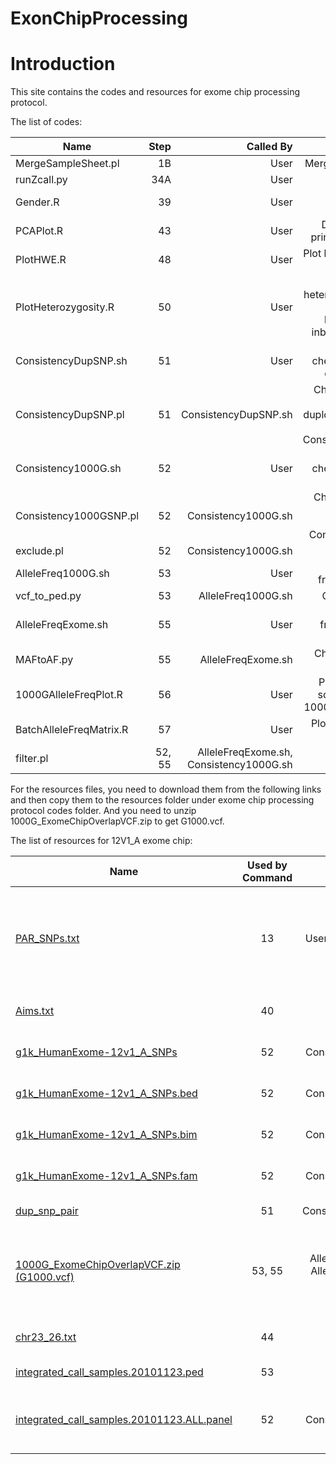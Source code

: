 ExonChipProcessing
==================

# Introduction #

This site contains the codes and resources for exome chip processing protocol.

The list of codes:

 Name        |  Step  | Called By  | Notes  
 ------------- | -----:|------:|-------:
 MergeSampleSheet.pl       | 1B |User|Merging sample sheets
runZcall.py      | 34A |User|Run zCall
 Gender.R      | 39 |User|Checking for sex mismatch
 PCAPlot.R |     43 |User|Draw scatter plot of principle Components
 PlotHWE.R | 48 |User|Plot histograms of HWE test
 PlotHeterozygosity.R | 50 |User|Compute heterozygosity and plot histograms of heterozygosity and inbreeding coefficient
ConsistencyDupSNP.sh	|51	|User	|Prepare data for checking consistency of duplicated SNPs
ConsistencyDupSNP.pl	|51	|ConsistencyDupSNP.sh	|Checking genotyping consistency of duplciated SNPs, called by ConsistencyDupSNP.sh
Consistency1000G.sh|		52|	User	|Prepare data for checking consistency with 1000G
Consistency1000GSNP.pl|52	|Consistency1000G.sh	|Checking genotyping consistency with 1000G, called by Consistency1000G.sh 
exclude.pl	|52	|Consistency1000G.sh	|Exclude bad SNPs
AlleleFreq1000G.sh	|53	|User	|Compute allele frequency of 1000G
vcf_to_ped.py	|53	|AlleleFreq1000G.sh	|Convert VCF to ped
AlleleFreqExome.sh	|55	|User	|Compute allale frequency of exome chip
MAFtoAF.py	|55	|AlleleFreqExome.sh	|Change MAF to allele frequency
1000GAlleleFreqPlot.R	|56	|User	|Plot allele frequency scatter plot between 1000G and exome chip
BatchAlleleFreqMatrix.R	|57	|User	|Plot correlation matrix between batches
filter.pl	|52, 55	|AlleleFreqExome.sh, Consistency1000G.sh	|Filter out non-overlapping SNPs


For the resources files, you need to download them from the following links and then copy them to the resources folder under exome chip processing protocol codes folder. And you need to unzip 1000G_ExomeChipOverlapVCF.zip to get G1000.vcf.

The list of resources for 12V1_A exome chip:

 Name        | Used by Command           | Called by   | Notes 
 ------------- |:-----------:|:-----------:| -----:
[PAR_SNPs.txt](https://github.com/slzhao/ExonChipProcessing/releases/download/resources.12V1_A/PAR_SNPs.txt)|	13|User in GenomeStudio|This is a list of all PAR SNPs on the exome chip, can be used for filtering them out in GenomeStudio
[Aims.txt](https://github.com/slzhao/ExonChipProcessing/releases/download/resources.12V1_A/AIMs.txt)|	40|User|List of all AIMs markers on exome chip
[g1k_HumanExome-12v1_A_SNPs](https://github.com/slzhao/ExonChipProcessing/releases/download/resources.12V1_A/g1k_HumanExome-12v1_A_SNPs)|	52|Consistency1000G.sh|	1000G Overlapped SNP list
[g1k_HumanExome-12v1_A_SNPs.bed](https://github.com/slzhao/ExonChipProcessing/releases/download/resources.12V1_A/g1k_HumanExome-12v1_A_SNPs.bed)|	52|Consistency1000G.sh|	1000G Overlapped SNP list
[g1k_HumanExome-12v1_A_SNPs.bim](https://github.com/slzhao/ExonChipProcessing/releases/download/resources.12V1_A/g1k_HumanExome-12v1_A_SNPs.bim)|	52|Consistency1000G.sh|	1000G Overlapped SNP list
[g1k_HumanExome-12v1_A_SNPs.fam](https://github.com/slzhao/ExonChipProcessing/releases/download/resources.12V1_A/g1k_HumanExome-12v1_A_SNPs.fam)|	52|Consistency1000G.sh|	1000G Overlapped SNP list
[dup_snp_pair](https://github.com/slzhao/ExonChipProcessing/releases/download/resources.12V1_A/dup_snp_pair)	|51|ConsistencyDupSNP.sh|	Duplicated SNP list
[1000G_ExomeChipOverlapVCF.zip (G1000.vcf)](https://github.com/slzhao/ExonChipProcessing/releases/download/resources.12V1_A/1000G_ExomeChipOverlapVCF.zip)	|53, 55|AlleleFreq1000G.sh, AlleleFreqExome.sh, vcf_to_ped.py|	VCF file of 1000G data which only contains SNP overlapped with exome chip
[chr23_26.txt](https://github.com/slzhao/ExonChipProcessing/releases/download/resources.12V1_A/chr23_26.txt)	|44	|plink|list of SNPs from Chr X, Y and MT
[integrated_call_samples.20101123.ped](https://github.com/slzhao/ExonChipProcessing/releases/download/resources.12V1_A/integrated_call_samples.20101123.ped)	|53|vcf_to_ped.py|	Downloaded from 1000G
[integrated_call_samples.20101123.ALL.panel](https://github.com/slzhao/ExonChipProcessing/releases/download/resources.12V1_A/integrated_call_samples.20101123.ALL.panel)	|52	|Consistency1000G.sh|1000 Genome sample information downloaded from 1000G
